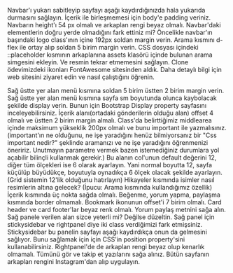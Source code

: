 Navbar'ı yukarı sabitleyip sayfayı aşağı kaydırdığınızda hala yukarıda durmasını sağlayın. İçerik ile birleşmemesi için body'e padding veriniz.
Navbarın height'ı 54 px olmalı ve arkaplan rengi beyaz olmalı.
Navbar'daki elementlerin doğru yerde olmadığını fark ettiniz mi? Öncelikle navbar'ın başındaki logo class'ının içine 192px soldan margin verin.
Arama kısmını d-flex ile ortay alıp soldan 5 birim margin verin.
CSS dosyası içindeki ::placeholder kısmının arkaplanına assets klasörü içinde bulunan arama simgesini ekleyin. Ve resmin tekrar etmemesini sağlayın.
Clone ödevimizdeki ikonları FontAwesome sitesinden aldık. Daha detaylı bilgi için web sitesini ziyaret edin ve nasıl çalıştığını öğrenin.

Sağ üstte yer alan menü kısmına soldan 5 birim üstten 2 birim margin verin.
Sağ üstte yer alan menü kısmına sayfa sm boyutunda olunca kaybolacak şekilde display verin. Bunun için Bootstrap Display property sayfasını inceleyebilirsiniz.
İçerik alanı(ortadaki gönderilerin olduğu alan) offset 4 olmalı ve üstten 2 birim margin almalı.
Class'da belirttiğimiz middlearea içinde maksimum yükseklik 200px olmalı ve bunu important ile yazmalısınız. (important'ın ne olduğunu, ne işe yaradığını henüz bilmiyorsanız bir "Css important nedir?" şeklinde aramanızı ve ne işe yaradığını öğrenmenizi öneririz. Unutmayın parametre vermek bazen istemediğiniz durumlara yol açabilir bilinçli kullanmak gerekir.)
Bu alanın col'unun default değerini 12, diğer tüm ölçekleri ise 6 olarak ayarlayın. Yani normal boyutta 12, sayfa küçülüp büyüdükçe, boyutuyla oynadıkça 6 ölçek olacak şekilde ayarlayın. (Grid sistemin 12'lik olduğunu hatırlayın)
Hikayeler kısmında isimler nasıl resimlerin altına gelecek? (İpucu: Arama kısmında kullandığımız özellik)
İçerik kısmında üç nokta sağda olmalı.
Beğenme, yorum yapma, paylaşma kısmında border olmamalı.
Bookmark ikonunun offset'i 7 birim olmalı.
Card header ve card footer'lar beyaz renk olmalı.
Yorum paylaş metnini sağa alın.
Sağ panele verilen alan sizce yeterli mi? Değilse düzeltin.
Sağ panel için stickysidebar ve rightpanel diye iki class verdiğimizi fark etmişsiniz. Stickysidebar bu panelin sayfayı aşağı kaydırdıkça onun da gelmesini sağlıyor. Bunu sağlamak için için CSS'in position property'sini kullanabilirsiniz. Rightpanel'de de arkaplan rengi beyaz olup kenarlık olmamalı.
Tümünü gör ve takip et yazılarını sağa alınız.
Bütün sayfanın arkaplan rengini Instagram'dan alıp uygulayın.